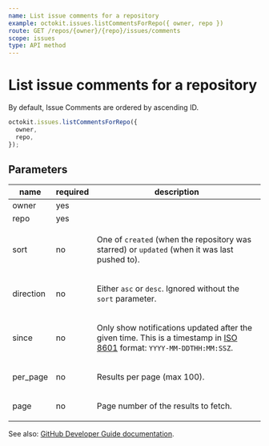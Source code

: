```yaml
---
name: List issue comments for a repository
example: octokit.issues.listCommentsForRepo({ owner, repo })
route: GET /repos/{owner}/{repo}/issues/comments
scope: issues
type: API method
---
```


# List issue comments for a repository

By default, Issue Comments are ordered by ascending ID.

```js
octokit.issues.listCommentsForRepo({
  owner,
  repo,
});
```

## Parameters

<table>
  <thead>
    <tr>
      <th>name</th>
      <th>required</th>
      <th>description</th>
    </tr>
  </thead>
  <tbody>
    <tr><td>owner</td><td>yes</td><td>

</td></tr>
<tr><td>repo</td><td>yes</td><td>

</td></tr>
<tr><td>sort</td><td>no</td><td>

One of `created` (when the repository was starred) or `updated` (when it was last pushed to).

</td></tr>
<tr><td>direction</td><td>no</td><td>

Either `asc` or `desc`. Ignored without the `sort` parameter.

</td></tr>
<tr><td>since</td><td>no</td><td>

Only show notifications updated after the given time. This is a timestamp in [ISO 8601](https://en.wikipedia.org/wiki/ISO_8601) format: `YYYY-MM-DDTHH:MM:SSZ`.

</td></tr>
<tr><td>per_page</td><td>no</td><td>

Results per page (max 100).

</td></tr>
<tr><td>page</td><td>no</td><td>

Page number of the results to fetch.

</td></tr>
  </tbody>
</table>

See also: [GitHub Developer Guide documentation](https://docs.github.com/rest/reference/issues#list-issue-comments-for-a-repository).
